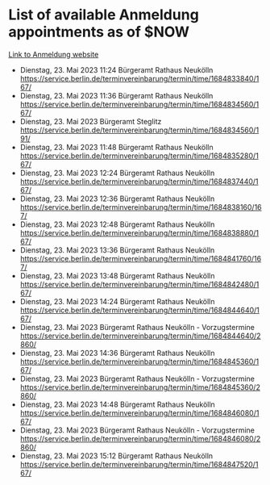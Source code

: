 # List of available Anmeldung appointments as of $NOW
[Link to Anmeldung website](https://service.berlin.de/terminvereinbarung/termin/tag.php?termin=1&anliegen[]=120686&dienstleisterlist=122210,122217,327316,122219,327312,122227,327314,122231,327346,122243,327348,122254,122252,329742,122260,329745,122262,329748,122271,327278,122273,327274,122277,327276,330436,122280,327294,122282,327290,122284,327292,122291,327270,122285,327266,122286,327264,122296,327268,150230,329760,122297,327286,122294,327284,122312,329763,122314,329775,122304,327330,122311,327334,122309,327332,317869,122281,327352,122279,329772,122283,122276,327324,122274,327326,122267,329766,122246,327318,122251,327320,122257,327322,122208,327298,122226,327300&herkunft=http%3A%2F%2Fservice.berlin.de%2Fdienstleistung%2F120686%2F)
- Dienstag, 23. Mai 2023 11:24 Bürgeramt Rathaus Neukölln https://service.berlin.de/terminvereinbarung/termin/time/1684833840/167/
- Dienstag, 23. Mai 2023 11:36 Bürgeramt Rathaus Neukölln https://service.berlin.de/terminvereinbarung/termin/time/1684834560/167/
- Dienstag, 23. Mai 2023  Bürgeramt Steglitz https://service.berlin.de/terminvereinbarung/termin/time/1684834560/191/
- Dienstag, 23. Mai 2023 11:48 Bürgeramt Rathaus Neukölln https://service.berlin.de/terminvereinbarung/termin/time/1684835280/167/
- Dienstag, 23. Mai 2023 12:24 Bürgeramt Rathaus Neukölln https://service.berlin.de/terminvereinbarung/termin/time/1684837440/167/
- Dienstag, 23. Mai 2023 12:36 Bürgeramt Rathaus Neukölln https://service.berlin.de/terminvereinbarung/termin/time/1684838160/167/
- Dienstag, 23. Mai 2023 12:48 Bürgeramt Rathaus Neukölln https://service.berlin.de/terminvereinbarung/termin/time/1684838880/167/
- Dienstag, 23. Mai 2023 13:36 Bürgeramt Rathaus Neukölln https://service.berlin.de/terminvereinbarung/termin/time/1684841760/167/
- Dienstag, 23. Mai 2023 13:48 Bürgeramt Rathaus Neukölln https://service.berlin.de/terminvereinbarung/termin/time/1684842480/167/
- Dienstag, 23. Mai 2023 14:24 Bürgeramt Rathaus Neukölln https://service.berlin.de/terminvereinbarung/termin/time/1684844640/167/
- Dienstag, 23. Mai 2023  Bürgeramt Rathaus Neukölln - Vorzugstermine https://service.berlin.de/terminvereinbarung/termin/time/1684844640/2860/
- Dienstag, 23. Mai 2023 14:36 Bürgeramt Rathaus Neukölln https://service.berlin.de/terminvereinbarung/termin/time/1684845360/167/
- Dienstag, 23. Mai 2023  Bürgeramt Rathaus Neukölln - Vorzugstermine https://service.berlin.de/terminvereinbarung/termin/time/1684845360/2860/
- Dienstag, 23. Mai 2023 14:48 Bürgeramt Rathaus Neukölln https://service.berlin.de/terminvereinbarung/termin/time/1684846080/167/
- Dienstag, 23. Mai 2023  Bürgeramt Rathaus Neukölln - Vorzugstermine https://service.berlin.de/terminvereinbarung/termin/time/1684846080/2860/
- Dienstag, 23. Mai 2023 15:12 Bürgeramt Rathaus Neukölln https://service.berlin.de/terminvereinbarung/termin/time/1684847520/167/
